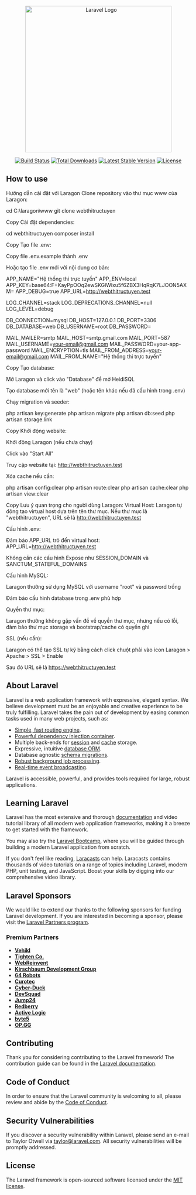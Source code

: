 <p align="center"><a href="https://laravel.com" target="_blank"><img src="https://raw.githubusercontent.com/laravel/art/master/logo-lockup/5%20SVG/2%20CMYK/1%20Full%20Color/laravel-logolockup-cmyk-red.svg" width="400" alt="Laravel Logo"></a></p>

<p align="center">
<a href="https://github.com/laravel/framework/actions"><img src="https://github.com/laravel/framework/workflows/tests/badge.svg" alt="Build Status"></a>
<a href="https://packagist.org/packages/laravel/framework"><img src="https://img.shields.io/packagist/dt/laravel/framework" alt="Total Downloads"></a>
<a href="https://packagist.org/packages/laravel/framework"><img src="https://img.shields.io/packagist/v/laravel/framework" alt="Latest Stable Version"></a>
<a href="https://packagist.org/packages/laravel/framework"><img src="https://img.shields.io/packagist/l/laravel/framework" alt="License"></a>
</p>

## How to use

Hướng dẫn cài đặt với Laragon
Clone repository vào thư mục www của Laragon:

cd C:\laragon\www
git clone <repository-url> webthitructuyen

Copy
Cài đặt dependencies:

cd webthitructuyen
composer install

Copy
Tạo file .env:

Copy file .env.example thành .env

Hoặc tạo file .env mới với nội dung cơ bản:

APP_NAME="Hệ thống thi trực tuyến"
APP_ENV=local
APP_KEY=base64:F+KayPpOOq2ewSKGlWlxu5f6ZBX3HqRqK7LJOON5AXM=
APP_DEBUG=true
APP_URL=http://webthitructuyen.test

LOG_CHANNEL=stack
LOG_DEPRECATIONS_CHANNEL=null
LOG_LEVEL=debug

DB_CONNECTION=mysql
DB_HOST=127.0.0.1
DB_PORT=3306
DB_DATABASE=web
DB_USERNAME=root
DB_PASSWORD=

MAIL_MAILER=smtp
MAIL_HOST=smtp.gmail.com
MAIL_PORT=587
MAIL_USERNAME=your-email@gmail.com
MAIL_PASSWORD=your-app-password
MAIL_ENCRYPTION=tls
MAIL_FROM_ADDRESS=your-email@gmail.com
MAIL_FROM_NAME="Hệ thống thi trực tuyến"


Copy
Tạo database:

Mở Laragon và click vào "Database" để mở HeidiSQL

Tạo database mới tên là "web" (hoặc tên khác nếu đã cấu hình trong .env)

Chạy migration và seeder:

php artisan key:generate
php artisan migrate
php artisan db:seed
php artisan storage:link

Copy
Khởi động website:

Khởi động Laragon (nếu chưa chạy)

Click vào "Start All"

Truy cập website tại: http://webthitructuyen.test

Xóa cache nếu cần:

php artisan config:clear
php artisan route:clear
php artisan cache:clear
php artisan view:clear

Copy
Lưu ý quan trọng cho người dùng Laragon:
Virtual Host: Laragon tự động tạo virtual host dựa trên tên thư mục. Nếu thư mục là "webthitructuyen", URL sẽ là http://webthitructuyen.test

Cấu hình .env:

Đảm bảo APP_URL trỏ đến virtual host: APP_URL=http://webthitructuyen.test

Không cần các cấu hình Expose như SESSION_DOMAIN và SANCTUM_STATEFUL_DOMAINS

Cấu hình MySQL:

Laragon thường sử dụng MySQL với username "root" và password trống

Đảm bảo cấu hình database trong .env phù hợp

Quyền thư mục:

Laragon thường không gặp vấn đề về quyền thư mục, nhưng nếu có lỗi, đảm bảo thư mục storage và bootstrap/cache có quyền ghi

SSL (nếu cần):

Laragon có thể tạo SSL tự ký bằng cách click chuột phải vào icon Laragon > Apache > SSL > Enable

Sau đó URL sẽ là https://webthitructuyen.test


## About Laravel

Laravel is a web application framework with expressive, elegant syntax. We believe development must be an enjoyable and creative experience to be truly fulfilling. Laravel takes the pain out of development by easing common tasks used in many web projects, such as:

- [Simple, fast routing engine](https://laravel.com/docs/routing).
- [Powerful dependency injection container](https://laravel.com/docs/container).
- Multiple back-ends for [session](https://laravel.com/docs/session) and [cache](https://laravel.com/docs/cache) storage.
- Expressive, intuitive [database ORM](https://laravel.com/docs/eloquent).
- Database agnostic [schema migrations](https://laravel.com/docs/migrations).
- [Robust background job processing](https://laravel.com/docs/queues).
- [Real-time event broadcasting](https://laravel.com/docs/broadcasting).

Laravel is accessible, powerful, and provides tools required for large, robust applications.

## Learning Laravel

Laravel has the most extensive and thorough [documentation](https://laravel.com/docs) and video tutorial library of all modern web application frameworks, making it a breeze to get started with the framework.

You may also try the [Laravel Bootcamp](https://bootcamp.laravel.com), where you will be guided through building a modern Laravel application from scratch.

If you don't feel like reading, [Laracasts](https://laracasts.com) can help. Laracasts contains thousands of video tutorials on a range of topics including Laravel, modern PHP, unit testing, and JavaScript. Boost your skills by digging into our comprehensive video library.

## Laravel Sponsors

We would like to extend our thanks to the following sponsors for funding Laravel development. If you are interested in becoming a sponsor, please visit the [Laravel Partners program](https://partners.laravel.com).

### Premium Partners

- **[Vehikl](https://vehikl.com/)**
- **[Tighten Co.](https://tighten.co)**
- **[WebReinvent](https://webreinvent.com/)**
- **[Kirschbaum Development Group](https://kirschbaumdevelopment.com)**
- **[64 Robots](https://64robots.com)**
- **[Curotec](https://www.curotec.com/services/technologies/laravel/)**
- **[Cyber-Duck](https://cyber-duck.co.uk)**
- **[DevSquad](https://devsquad.com/hire-laravel-developers)**
- **[Jump24](https://jump24.co.uk)**
- **[Redberry](https://redberry.international/laravel/)**
- **[Active Logic](https://activelogic.com)**
- **[byte5](https://byte5.de)**
- **[OP.GG](https://op.gg)**

## Contributing

Thank you for considering contributing to the Laravel framework! The contribution guide can be found in the [Laravel documentation](https://laravel.com/docs/contributions).

## Code of Conduct

In order to ensure that the Laravel community is welcoming to all, please review and abide by the [Code of Conduct](https://laravel.com/docs/contributions#code-of-conduct).

## Security Vulnerabilities

If you discover a security vulnerability within Laravel, please send an e-mail to Taylor Otwell via [taylor@laravel.com](mailto:taylor@laravel.com). All security vulnerabilities will be promptly addressed.

## License

The Laravel framework is open-sourced software licensed under the [MIT license](https://opensource.org/licenses/MIT).


